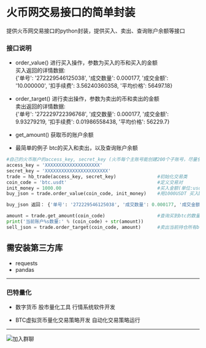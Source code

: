 # 火币网交易接口的简单封装
提供火币网交易接口的python封装，提供买入、卖出、查询账户余额等接口

### 接口说明
* order_value() 进行买入操作，参数为买入的币和买入的金额  
买入返回的详情数据:  
{'单号': '272229546125038', '成交数量': 0.000177, '成交金额': '10.000000', '扣手续费': 3.56240360358, '平均价格': 56497.18}
* order_target() 进行卖出操作，参数为卖出的币和卖出的金额  
卖出返回的详情数据:  
{'单号': '272229722396768', '成交数量': 0.000177, '成交金额': 9.93279219, '扣手续费': 0.01986558438, '平均价格': 56229.7}
* get_amount() 获取币的账户余额

* 最简单的例子
  btc的买入和卖出，以及查询账户余额

```python
#自己的火币账户的access_key, secret_key (火币每个主账号能创建200个子账号，尽量使用子账号操作,防范风险)
access_key = 'XXXXXXXXXXXXXXXXXXXX'
secret_key = 'XXXXXXXXXXXXXXXXXXXXXXX'
trade = hb_trade(access_key, secret_key)               #初始化交易类
coin_code = 'btc.usdt'                                 #定义交易对  
init_money = 1000.00                                   #买入金额(单位:usdt)
buy_json = trade.order_value(coin_code, init_money)    #用1000USDT 买入btc   
```
```python
buy_json 返回： {'单号': '272229546125038', '成交数量': 0.000177, '成交金额': '10.000000', '扣手续费': 3.56240360358, '平均价格': 56497.18}
```

```python
amount = trade.get_amount(coin_code)                   #查询买到btc的数量
print('当前账户%s数量:' % (coin_code) + str(amount))    
sell_json = trade.order_target(coin_code, amount)      #卖出当前持仓所有btc
```


## 需安装第三方库
* requests
* pandas
 

----------------------------------------------------
### 巴特量化
* 数字货币 股市量化工具 行情系统软件开发

* BTC虚拟货币量化交易策略开发 自动化交易策略运行

----------------------------------------------------

![加入群聊](https://github.com/mpquant/huobi_intf/blob/main/img/qrcode.png) 

